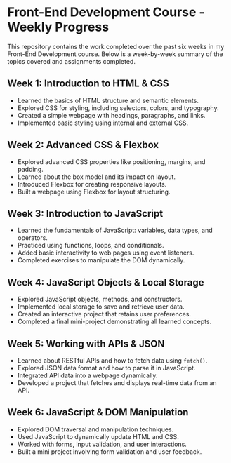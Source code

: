 # Front-End Development Course - Weekly Progress

This repository contains the work completed over the past six weeks in my Front-End Development course. Below is a week-by-week summary of the topics covered and assignments completed.

## Week 1: Introduction to HTML & CSS
- Learned the basics of HTML structure and semantic elements.
- Explored CSS for styling, including selectors, colors, and typography.
- Created a simple webpage with headings, paragraphs, and links.
- Implemented basic styling using internal and external CSS.

## Week 2: Advanced CSS & Flexbox
- Explored advanced CSS properties like positioning, margins, and padding.
- Learned about the box model and its impact on layout.
- Introduced Flexbox for creating responsive layouts.
- Built a webpage using Flexbox for layout structuring.

## Week 3: Introduction to JavaScript
- Learned the fundamentals of JavaScript: variables, data types, and operators.
- Practiced using functions, loops, and conditionals.
- Added basic interactivity to web pages using event listeners.
- Completed exercises to manipulate the DOM dynamically.

## Week 4: JavaScript Objects & Local Storage
- Explored JavaScript objects, methods, and constructors.
- Implemented local storage to save and retrieve user data.
- Created an interactive project that retains user preferences.
- Completed a final mini-project demonstrating all learned concepts.

## Week 5: Working with APIs & JSON
- Learned about RESTful APIs and how to fetch data using `fetch()`.
- Explored JSON data format and how to parse it in JavaScript.
- Integrated API data into a webpage dynamically.
- Developed a project that fetches and displays real-time data from an API.

## Week 6: JavaScript & DOM Manipulation
- Explored DOM traversal and manipulation techniques.
- Used JavaScript to dynamically update HTML and CSS.
- Worked with forms, input validation, and user interactions.
- Built a mini project involving form validation and user feedback.

